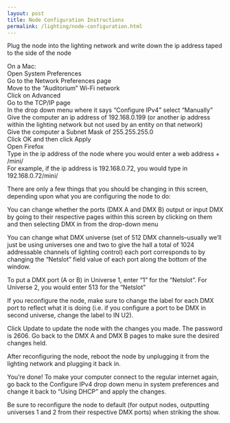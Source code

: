```yaml
---
layout: post
title: Node Configuration Instructions
permalink: /lighting/node-configuration.html
---
```


Plug the node into the lighting network and write down the ip address taped to the side of the node

On a Mac:  
Open System Preferences  
Go to the Network Preferences page  
Move to the “Auditorium” Wi-Fi network  
Click on Advanced  
Go to the TCP/IP page  
In the drop down menu where it says “Configure IPv4” select “Manually”  
Give the computer an ip address of 192.168.0.199 (or another ip address within the lighting network but not used by an entity on that network)  
Give the computer a Subnet Mask of 255.255.255.0  
Click OK and then click Apply  
Open Firefox  
Type in the ip address of the node where you would enter a web address + /mini/  
For example, if the ip address is 192.168.0.72, you would type in 192.168.0.72/mini/  

There are only a few things that you should be changing in this screen, depending upon what you are configuring the node to do:

You can change whether the ports (DMX A and DMX B) output or input DMX by going to their respective pages within this screen by clicking on them and then selecting DMX in from the drop-down menu

You can change what DMX universe (set of 512 DMX channels–usually we’ll just be using universes one and two to give the hall a total of 1024 addressable channels of lighting control) each port corresponds to by changing the “Netslot” field value of each port along the bottom of the window.

To put a DMX port (A or B) in Universe 1, enter “1” for the “Netslot”. For Universe 2, you would enter 513 for the “Netslot”

If you reconfigure the node, make sure to change the label for each DMX port to reflect what it is doing (i.e. if you configure a port to be DMX in second universe, change the label to IN U2).

Click Update to update the node with the changes you made. The password is 2606. Go back to the DMX A and DMX B pages to make sure the desired changes held.

After reconfiguring the node, reboot the node by unplugging it from the lighting network and plugging it back in.

You’re done! To make your computer connect to the regular internet again, go back to the Configure IPv4 drop down menu in system preferences and change it back to “Using DHCP” and apply the changes.

Be sure to reconfigure the node to default (for output nodes, outputting universes 1 and 2 from their respective DMX ports) when striking the show.
